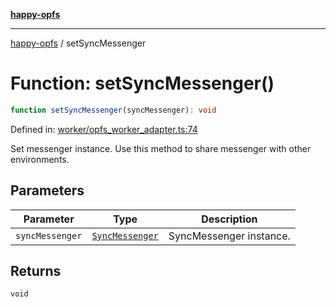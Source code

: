 [**happy-opfs**](../README.md)

***

[happy-opfs](../README.md) / setSyncMessenger

# Function: setSyncMessenger()

```ts
function setSyncMessenger(syncMessenger): void
```

Defined in: [worker/opfs\_worker\_adapter.ts:74](https://github.com/JiangJie/happy-opfs/blob/7d6f4902eef2f34868c7991f5501261a1d1ff67a/src/worker/opfs_worker_adapter.ts#L74)

Set messenger instance.
Use this method to share messenger with other environments.

## Parameters

| Parameter | Type | Description |
| ------ | ------ | ------ |
| `syncMessenger` | [`SyncMessenger`](../classes/SyncMessenger.md) | SyncMessenger instance. |

## Returns

`void`
